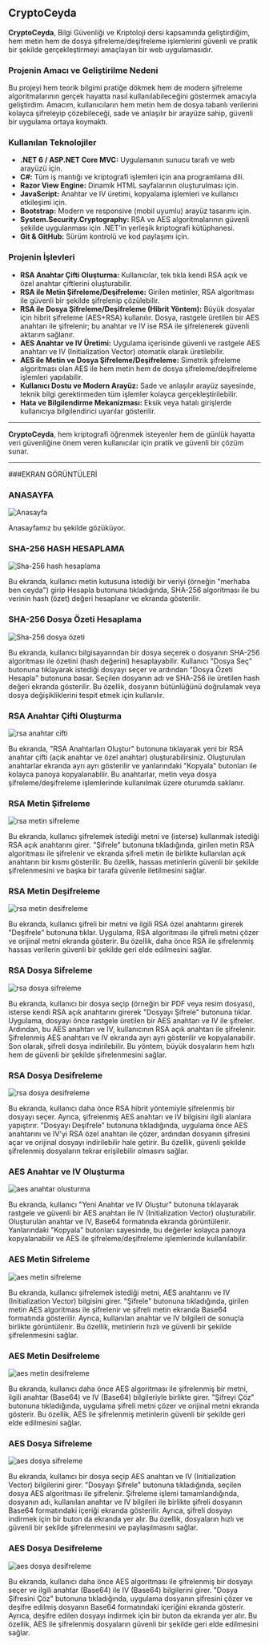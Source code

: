 

## CryptoCeyda

**CryptoCeyda**, Bilgi Güvenliği ve Kriptoloji dersi kapsamında geliştirdiğim, hem metin hem de dosya şifreleme/deşifreleme işlemlerini güvenli ve pratik bir şekilde gerçekleştirmeyi amaçlayan bir web uygulamasıdır.

### Projenin Amacı ve Geliştirilme Nedeni

Bu projeyi hem teorik bilgimi pratiğe dökmek hem de modern şifreleme algoritmalarının gerçek hayatta nasıl kullanılabileceğini göstermek amacıyla geliştirdim. Amacım, kullanıcıların hem metin hem de dosya tabanlı verilerini kolayca şifreleyip çözebileceği, sade ve anlaşılır bir arayüze sahip, güvenli bir uygulama ortaya koymaktı.

### Kullanılan Teknolojiler

- **.NET 6 / ASP.NET Core MVC:** Uygulamanın sunucu tarafı ve web arayüzü için.
- **C#:** Tüm iş mantığı ve kriptografi işlemleri için ana programlama dili.
- **Razor View Engine:** Dinamik HTML sayfalarının oluşturulması için.
- **JavaScript:** Anahtar ve IV üretimi, kopyalama işlemleri ve kullanıcı etkileşimi için.
- **Bootstrap:** Modern ve responsive (mobil uyumlu) arayüz tasarımı için.
- **System.Security.Cryptography:** RSA ve AES algoritmalarının güvenli şekilde uygulanması için .NET’in yerleşik kriptografi kütüphanesi.
- **Git & GitHub:** Sürüm kontrolü ve kod paylaşımı için.

### Projenin İşlevleri

- **RSA Anahtar Çifti Oluşturma:** Kullanıcılar, tek tıkla kendi RSA açık ve özel anahtar çiftlerini oluşturabilir.
- **RSA ile Metin Şifreleme/Deşifreleme:** Girilen metinler, RSA algoritması ile güvenli bir şekilde şifrelenip çözülebilir.
- **RSA ile Dosya Şifreleme/Deşifreleme (Hibrit Yöntem):** Büyük dosyalar için hibrit şifreleme (AES+RSA) kullanılır. Dosya, rastgele üretilen bir AES anahtarı ile şifrelenir; bu anahtar ve IV ise RSA ile şifrelenerek güvenli aktarım sağlanır.
- **AES Anahtar ve IV Üretimi:** Uygulama içerisinde güvenli ve rastgele AES anahtarı ve IV (Initialization Vector) otomatik olarak üretilebilir.
- **AES ile Metin ve Dosya Şifreleme/Deşifreleme:** Simetrik şifreleme algoritması olan AES ile hem metin hem de dosya şifreleme/deşifreleme işlemleri yapılabilir.
- **Kullanıcı Dostu ve Modern Arayüz:** Sade ve anlaşılır arayüz sayesinde, teknik bilgi gerektirmeden tüm işlemler kolayca gerçekleştirilebilir.
- **Hata ve Bilgilendirme Mekanizması:** Eksik veya hatalı girişlerde kullanıcıya bilgilendirici uyarılar gösterilir.

---

**CryptoCeyda**, hem kriptografi öğrenmek isteyenler hem de günlük hayatta veri güvenliğine önem veren kullanıcılar için pratik ve güvenli bir çözüm sunar.

---
###EKRAN GÖRÜNTÜLERİ

### ANASAYFA

![Anasayfa](anasayfa.png)

Anasayfamız bu şekilde gözüküyor.



### SHA-256 HASH HESAPLAMA

![Sha-256 hash hesaplama](sha%20hash%20hesaplama.png)

Bu ekranda, kullanıcı metin kutusuna istediği bir veriyi (örneğin "merhaba ben ceyda") girip Hesapla butonuna tıkladığında, SHA-256 algoritması ile bu verinin hash (özet) değeri hesaplanır ve ekranda gösterilir.



### SHA-256 Dosya Özeti Hesaplama

![Sha-256 dosya özeti](sha%20dosya%20özeti.png)

Bu ekranda, kullanıcı bilgisayarından bir dosya seçerek o dosyanın SHA-256 algoritması ile özetini (hash değerini) hesaplayabilir.
Kullanıcı "Dosya Seç" butonuna tıklayarak istediği dosyayı seçer ve ardından "Dosya Özeti Hesapla" butonuna basar.
Seçilen dosyanın adı ve SHA-256 ile üretilen hash değeri ekranda gösterilir.
Bu özellik, dosyanın bütünlüğünü doğrulamak veya dosya değişikliklerini tespit etmek için kullanılır.



### RSA Anahtar Çifti Oluşturma

![rsa anahtar cifti](rsa-anahtar-cifti.png)

Bu ekranda, "RSA Anahtarları Oluştur" butonuna tıklayarak yeni bir RSA anahtar çifti (açık anahtar ve özel anahtar) oluşturabilirsiniz.
Oluşturulan anahtarlar ekranda ayrı ayrı gösterilir ve yanlarındaki "Kopyala" butonları ile kolayca panoya kopyalanabilir.
Bu anahtarlar, metin veya dosya şifreleme/deşifreleme işlemlerinde kullanılmak üzere oturumda saklanır.



### RSA Metin Şifreleme

![rsa metin sifreleme](rsa-metin-sifreleme.png)

Bu ekranda, kullanıcı şifrelemek istediği metni ve (isterse) kullanmak istediği RSA açık anahtarını girer.
"Şifrele" butonuna tıkladığında, girilen metin RSA algoritması ile şifrelenir ve ekranda şifreli metin ile birlikte kullanılan açık anahtarın bir kısmı gösterilir.
Bu özellik, hassas metinlerin güvenli bir şekilde şifrelenmesini ve başka bir tarafa güvenle iletilmesini sağlar.


### RSA Metin Deşifreleme

![rsa metin desifreleme](rsa-metin-desifreleme.png)

Bu ekranda, kullanıcı şifreli bir metni ve ilgili RSA özel anahtarını girerek "Deşifrele" butonuna tıklar.
Uygulama, RSA algoritması ile şifreli metni çözer ve orijinal metni ekranda gösterir.
Bu özellik, daha önce RSA ile şifrelenmiş hassas verilerin güvenli bir şekilde geri elde edilmesini sağlar.


### RSA Dosya Sifreleme

![rsa dosya sifreleme](rsa-dosya-sifreleme.png)

Bu ekranda, kullanıcı bir dosya seçip (örneğin bir PDF veya resim dosyası), isterse kendi RSA açık anahtarını girerek "Dosyayı Şifrele" butonuna tıklar.
Uygulama, dosyayı önce rastgele üretilen bir AES anahtarı ve IV ile şifreler. Ardından, bu AES anahtarı ve IV, kullanıcının RSA açık anahtarı ile şifrelenir.
Şifrelenmiş AES anahtarı ve IV ekranda ayrı ayrı gösterilir ve kopyalanabilir.
Son olarak, şifreli dosya indirilebilir.
Bu yöntem, büyük dosyaların hem hızlı hem de güvenli bir şekilde şifrelenmesini sağlar.


### RSA Dosya Desifreleme

![rsa dosya desifreleme](rsa-dosya-desifreleme.png)

Bu ekranda, kullanıcı daha önce RSA hibrit yöntemiyle şifrelenmiş bir dosyayı seçer.
Ayrıca, şifrelenmiş AES anahtarı ve IV bilgisini ilgili alanlara yapıştırır.
"Dosyayı Deşifrele" butonuna tıkladığında, uygulama önce AES anahtarını ve IV'yi RSA özel anahtarı ile çözer, ardından dosyanın şifresini açar ve orijinal dosyayı indirilebilir hale getirir.
Bu özellik, güvenli şekilde şifrelenmiş dosyaların tekrar erişilebilir olmasını sağlar.


### AES Anahtar ve IV Oluşturma

![aes anahtar olusturma ](aes-anahtar-olusturma.png)

Bu ekranda, kullanıcı "Yeni Anahtar ve IV Oluştur" butonuna tıklayarak rastgele ve güvenli bir AES anahtarı ile IV (Initialization Vector) oluşturabilir.
Oluşturulan anahtar ve IV, Base64 formatında ekranda görüntülenir.
Yanlarındaki "Kopyala" butonları sayesinde, bu değerler kolayca panoya kopyalanabilir ve AES ile şifreleme/deşifreleme işlemlerinde kullanılabilir.


### AES Metin Sifreleme

![aes metin sifreleme ](aes-metin-sifreleme.png)

Bu ekranda, kullanıcı şifrelemek istediği metni, AES anahtarını ve IV (Initialization Vector) bilgisini girer.
"Şifrele" butonuna tıkladığında, girilen metin AES algoritması ile şifrelenir ve şifreli metin ekranda Base64 formatında gösterilir.
Ayrıca, kullanılan anahtar ve IV bilgileri de sonuçla birlikte görüntülenir.
Bu özellik, metinlerin hızlı ve güvenli bir şekilde şifrelenmesini sağlar.


### AES Metin Desifreleme

![aes metin desifreleme ](aes-metin-sifre-cozme.png)

Bu ekranda, kullanıcı daha önce AES algoritması ile şifrelenmiş bir metni, ilgili anahtar (Base64) ve IV (Base64) bilgileriyle birlikte girer.
"Şifreyi Çöz" butonuna tıkladığında, uygulama şifreli metni çözer ve orijinal metni ekranda gösterir.
Bu özellik, AES ile şifrelenmiş metinlerin güvenli bir şekilde geri elde edilmesini sağlar.


### AES Dosya Sifreleme

![aes dosya sifreleme ](aes-dosya-sifreleme.png)

Bu ekranda, kullanıcı bir dosya seçip AES anahtarı ve IV (Initialization Vector) bilgilerini girer.
"Dosyayı Şifrele" butonuna tıkladığında, seçilen dosya AES algoritması ile şifrelenir.
Şifreleme işlemi tamamlandığında, dosyanın adı, kullanılan anahtar ve IV bilgileri ile birlikte şifreli dosyanın Base64 formatındaki içeriği ekranda gösterilir.
Ayrıca, şifreli dosyayı indirmek için bir buton da ekranda yer alır.
Bu özellik, dosyaların hızlı ve güvenli bir şekilde şifrelenmesini ve paylaşılmasını sağlar.


### AES Dosya Desifreleme

![aes dosya desifreleme ](aes-dosya-sifre-cozme.png)

Bu ekranda, kullanıcı daha önce AES algoritması ile şifrelenmiş bir dosyayı seçer ve ilgili anahtar (Base64) ile IV (Base64) bilgilerini girer.
"Dosya Şifresini Çöz" butonuna tıkladığında, uygulama dosyanın şifresini çözer ve deşifre edilmiş dosyanın Base64 formatındaki içeriğini ekranda gösterir.
Ayrıca, deşifre edilen dosyayı indirmek için bir buton da ekranda yer alır.
Bu özellik, AES ile şifrelenmiş dosyaların güvenli bir şekilde geri elde edilmesini sağlar.

